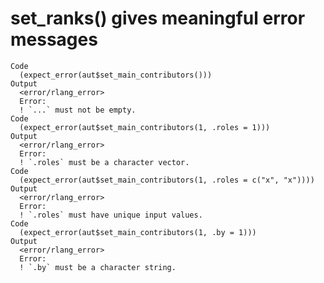# set_ranks() gives meaningful error messages

    Code
      (expect_error(aut$set_main_contributors()))
    Output
      <error/rlang_error>
      Error:
      ! `...` must not be empty.
    Code
      (expect_error(aut$set_main_contributors(1, .roles = 1)))
    Output
      <error/rlang_error>
      Error:
      ! `.roles` must be a character vector.
    Code
      (expect_error(aut$set_main_contributors(1, .roles = c("x", "x"))))
    Output
      <error/rlang_error>
      Error:
      ! `.roles` must have unique input values.
    Code
      (expect_error(aut$set_main_contributors(1, .by = 1)))
    Output
      <error/rlang_error>
      Error:
      ! `.by` must be a character string.

